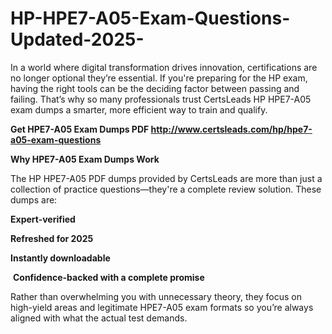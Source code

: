 # HP-HPE7-A05-Exam-Questions-Updated-2025-
<p>In a world where digital transformation drives innovation, certifications are no longer optional they&rsquo;re essential. If you&#39;re preparing for the HP exam, having the right tools can be the deciding factor between passing and failing. That&rsquo;s why so many professionals trust CertsLeads HP HPE7-A05 exam dumps a smarter, more efficient way to train and qualify.</p> <p><strong>Get HPE7-A05 Exam Dumps PDF&nbsp;<a href="http://www.certsleads.com/hp/hpe7-a05-exam-questions">http://www.certsleads.com/hp/hpe7-a05-exam-questions</a></strong></p> <p><strong>Why HPE7-A05 Exam Dumps Work</strong></p> <p>The HP HPE7-A05 PDF dumps provided by CertsLeads are more than just a collection of practice questions&mdash;they&#39;re a complete review solution. These dumps are:</p> <p><strong>Expert-verified</strong></p> <p><strong>Refreshed for 2025</strong></p> <p><strong>Instantly downloadable</strong></p> <p>&nbsp;<strong>Confidence-backed with a complete promise</strong></p> <p>Rather than overwhelming you with unnecessary theory, they focus on high-yield areas and legitimate HPE7-A05 exam formats so you&rsquo;re always aligned with what the actual test demands.</p> <p>&nbsp;</p>
